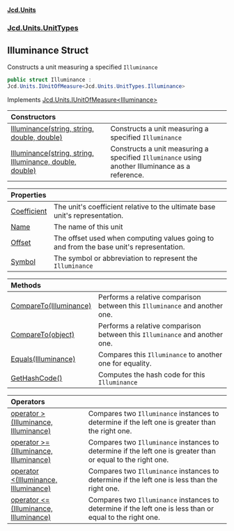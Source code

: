#### [Jcd.Units](index.md 'index')
### [Jcd.Units.UnitTypes](Jcd.Units.UnitTypes.md 'Jcd.Units.UnitTypes')

## Illuminance Struct

Constructs a unit measuring a specified `Illuminance`

```csharp
public struct Illuminance :
Jcd.Units.IUnitOfMeasure<Jcd.Units.UnitTypes.Illuminance>
```

Implements [Jcd.Units.IUnitOfMeasure&lt;](Jcd.Units.IUnitOfMeasure_TUnits_.md 'Jcd.Units.IUnitOfMeasure<TUnits>')[Illuminance](Jcd.Units.UnitTypes.Illuminance.md 'Jcd.Units.UnitTypes.Illuminance')[&gt;](Jcd.Units.IUnitOfMeasure_TUnits_.md 'Jcd.Units.IUnitOfMeasure<TUnits>')

| Constructors | |
| :--- | :--- |
| [Illuminance(string, string, double, double)](Jcd.Units.UnitTypes.Illuminance.Illuminance(string,string,double,double).md 'Jcd.Units.UnitTypes.Illuminance.Illuminance(string, string, double, double)') | Constructs a unit measuring a specified `Illuminance` |
| [Illuminance(string, string, Illuminance, double, double)](Jcd.Units.UnitTypes.Illuminance.Illuminance(string,string,Jcd.Units.UnitTypes.Illuminance,double,double).md 'Jcd.Units.UnitTypes.Illuminance.Illuminance(string, string, Jcd.Units.UnitTypes.Illuminance, double, double)') | Constructs a unit measuring a specified `Illuminance` using another Illuminance as a reference. |

| Properties | |
| :--- | :--- |
| [Coefficient](Jcd.Units.UnitTypes.Illuminance.Coefficient.md 'Jcd.Units.UnitTypes.Illuminance.Coefficient') | The unit's coefficient relative to the ultimate base unit's representation. |
| [Name](Jcd.Units.UnitTypes.Illuminance.Name.md 'Jcd.Units.UnitTypes.Illuminance.Name') | The name of this unit |
| [Offset](Jcd.Units.UnitTypes.Illuminance.Offset.md 'Jcd.Units.UnitTypes.Illuminance.Offset') | The offset used when computing values going to and from the base unit's representation. |
| [Symbol](Jcd.Units.UnitTypes.Illuminance.Symbol.md 'Jcd.Units.UnitTypes.Illuminance.Symbol') | The symbol or abbreviation to represent the `Illuminance` |

| Methods | |
| :--- | :--- |
| [CompareTo(Illuminance)](Jcd.Units.UnitTypes.Illuminance.CompareTo(Jcd.Units.UnitTypes.Illuminance).md 'Jcd.Units.UnitTypes.Illuminance.CompareTo(Jcd.Units.UnitTypes.Illuminance)') | Performs a relative comparison between this `Illuminance` and another one. |
| [CompareTo(object)](Jcd.Units.UnitTypes.Illuminance.CompareTo(object).md 'Jcd.Units.UnitTypes.Illuminance.CompareTo(object)') | Performs a relative comparison between this `Illuminance` and another one. |
| [Equals(Illuminance)](Jcd.Units.UnitTypes.Illuminance.Equals(Jcd.Units.UnitTypes.Illuminance).md 'Jcd.Units.UnitTypes.Illuminance.Equals(Jcd.Units.UnitTypes.Illuminance)') | Compares this `Illuminance` to another one for equality. |
| [GetHashCode()](Jcd.Units.UnitTypes.Illuminance.GetHashCode().md 'Jcd.Units.UnitTypes.Illuminance.GetHashCode()') | Computes the hash code for this `Illuminance` |

| Operators | |
| :--- | :--- |
| [operator &gt;(Illuminance, Illuminance)](Jcd.Units.UnitTypes.Illuminance.op_GreaterThan(Jcd.Units.UnitTypes.Illuminance,Jcd.Units.UnitTypes.Illuminance).md 'Jcd.Units.UnitTypes.Illuminance.op_GreaterThan(Jcd.Units.UnitTypes.Illuminance, Jcd.Units.UnitTypes.Illuminance)') | Compares two `Illuminance` instances to determine if the left one is greater than the right one. |
| [operator &gt;=(Illuminance, Illuminance)](Jcd.Units.UnitTypes.Illuminance.op_GreaterThanOrEqual(Jcd.Units.UnitTypes.Illuminance,Jcd.Units.UnitTypes.Illuminance).md 'Jcd.Units.UnitTypes.Illuminance.op_GreaterThanOrEqual(Jcd.Units.UnitTypes.Illuminance, Jcd.Units.UnitTypes.Illuminance)') | Compares two `Illuminance` instances to determine if the left one is greater than or equal to the right one. |
| [operator &lt;(Illuminance, Illuminance)](Jcd.Units.UnitTypes.Illuminance.op_LessThan(Jcd.Units.UnitTypes.Illuminance,Jcd.Units.UnitTypes.Illuminance).md 'Jcd.Units.UnitTypes.Illuminance.op_LessThan(Jcd.Units.UnitTypes.Illuminance, Jcd.Units.UnitTypes.Illuminance)') | Compares two `Illuminance` instances to determine if the left one is less than the right one. |
| [operator &lt;=(Illuminance, Illuminance)](Jcd.Units.UnitTypes.Illuminance.op_LessThanOrEqual(Jcd.Units.UnitTypes.Illuminance,Jcd.Units.UnitTypes.Illuminance).md 'Jcd.Units.UnitTypes.Illuminance.op_LessThanOrEqual(Jcd.Units.UnitTypes.Illuminance, Jcd.Units.UnitTypes.Illuminance)') | Compares two `Illuminance` instances to determine if the left one is less than or equal to the right one. |
